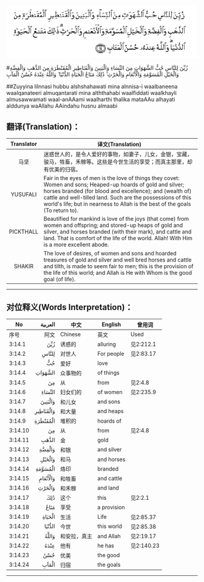 ![003:014](images/003_014.gif)

#زُيِّنَ لِلنَّاسِ حُبُّ الشَّهَوَاتِ مِنَ النِّسَاءِ وَالْبَنِينَ وَالْقَنَاطِيرِ الْمُقَنْطَرَةِ مِنَ الذَّهَبِ وَالْفِضَّةِ وَالْخَيْلِ الْمُسَوَّمَةِ وَالْأَنْعَامِ وَالْحَرْثِ ۗ ذَٰلِكَ مَتَاعُ الْحَيَاةِ الدُّنْيَا ۖ وَاللَّهُ عِنْدَهُ حُسْنُ الْمَآبِ 

##Zuyyina lilnnasi hubbu alshshahawati mina alnnisa-i waalbaneena waalqanateeri almuqantarati mina alththahabi waalfiddati waalkhayli almusawwamati waal-anAAami waalharthi thalika mataAAu alhayati alddunya waAllahu AAindahu husnu almaabi 

## 翻译(Translation)：

| Translator | 译文(Translation)                                            |
| :--------: | ------------------------------------------------------------ |
|    马坚    | 迷惑世人的，是令人爱好的事物，如妻子，儿女，金银，宝藏，骏马，牲畜，禾稼等。这些是今世生活的享受；而真主那里，却有优美的归宿。 |
|  YUSUFALI  | Fair in the eyes of men is the love of things they covet: Women and sons; Heaped-up hoards of gold and silver; horses branded (for blood and excellence); and (wealth of) cattle and well-tilled land. Such are the possessions of this world's life; but in nearness to Allah is the best of the goals (To return to). |
| PICKTHALL  | Beautified for mankind is love of the joys (that come) from women and offspring; and stored-up heaps of gold and silver, and horses branded (with their mark), and cattle and land. That is comfort of the life of the world. Allah! With Him is a more excellent abode. |
|   SHAKIR   | The love of desires, of women and sons and hoarded treasures of gold and silver and well bred horses and cattle and tilth, is made to seem fair to men; this is the provision of the life of this world; and Allah is He with Whom is the good goal (of life). |

---

## 对位释义(Words Interpretation)：

| No   | العربية | 中文    | English | 曾用词 |
| ---- | ------: | ------- | ------- | ------ |
| 序号 |    阿文 | Chinese | 英文    | Used   |
| 3:14.1  | زُيِّنَ       | 诱惑的             | alluring        | 见2:212.1  |
| 3:14.2  | لِلنَّاسِ     | 对世人             | For people      | 见2:83.17  |
| 3:14.3  | حُبُّ        | 爱好               | love            |            |
| 3:14.4  | الشَّهَوَاتِ   | 众事物的           | of things       |            |
| 3:14.5  | مِنَ        | 从                 | from            | 见2:4.8    |
| 3:14.6  | النِّسَاءِ    | 妇女们的           | of women        | 见2:235.9  |
| 3:14.7  | وَالْبَنِينَ   | 和儿女             | and sons        |            |
| 3:14.8  | وَالْقَنَاطِيرِ | 和大量             | and heaps       |            |
| 3:14.9  | الْمُقَنْطَرَةِ  | 堆积的             | hoards of       |            |
| 3:14.10 | مِنَ        | 从                 | from            | 见2:4.8    |
| 3:14.11 | الذَّهَبِ     | 金                 | gold            |            |
| 3:14.12 | وَالْفِضَّةِ    | 和银               | and silver      |            |
| 3:14.13 | وَالْخَيْلِ    | 和马               | and horses      |            |
| 3:14.14 | الْمُسَوَّمَةِ   | 烙印               | branded         |            |
| 3:14.15 | وَالْأَنْعَامِ  | 和牲畜            | and cattle      |            |
| 3:14.16 | وَالْحَرْثِ    | 和禾稼             | and land        |            |
| 3:14.17 | ذَٰلِكَ       | 这个         | this            | 见2:2.1    |
| 3:14.18 | مَتَاعُ      | 享受         | a provision |            |
| 3:14.19 | الْحَيَاةِ    | 生活               | Life            | 见2:85.37  |
| 3:14.20 | الدُّنْيَا    | 今世               | this world      | 见2:85.38  |
| 3:14.21 | وَاللَّهُ     | 和安拉，真主       | and Allah       | 见2:19.17  |
| 3:14.22 | عِنْدَهُ      | 他有               | he has          | 见2:140.23 |
| 3:14.23 | حُسْنُ       | 优美               | the good        |            |
| 3:14.24 | الْمَآبِ     | 归宿               | the goals       |            |

---
